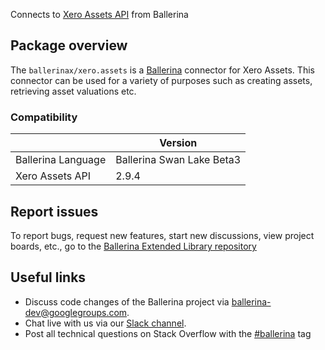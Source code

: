 Connects to [Xero Assets API](https://developer.xero.com/documentation/api/assets/assets/) from Ballerina

## Package overview
The `ballerinax/xero.assets` is a [Ballerina](https://ballerina.io/) connector for Xero Assets. This connector can be used for a variety of purposes such as creating assets, retrieving asset valuations etc.

### Compatibility
|                    | Version                   |
|--------------------|---------------------------|
| Ballerina Language | Ballerina Swan Lake Beta3 |
| Xero Assets API    | 2.9.4                     |

## Report issues
To report bugs, request new features, start new discussions, view project boards, etc., go to the [Ballerina Extended Library repository](https://github.com/ballerina-platform/ballerina-extended-library)

## Useful links
- Discuss code changes of the Ballerina project via [ballerina-dev@googlegroups.com](mailto:ballerina-dev@googlegroups.com).
- Chat live with us via our [Slack channel](https://ballerina.io/community/slack/).
- Post all technical questions on Stack Overflow with the [#ballerina](https://stackoverflow.com/questions/tagged/ballerina) tag
